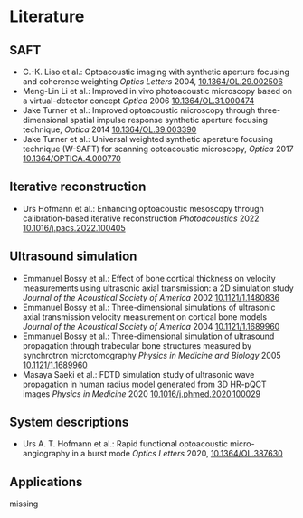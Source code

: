 # Literature

## SAFT

- C.-K. Liao et al.:  Optoacoustic imaging with synthetic aperture focusing and coherence weighting *Optics Letters* 2004, [10.1364/OL.29.002506][liao2004]
- Meng-Lin Li et al.: Improved in vivo photoacoustic microscopy based on a virtual-detector concept *Optica* 2006 [10.1364/OL.31.000474][li2006]
- Jake Turner et al.:  Improved optoacoustic microscopy through three-dimensional spatial impulse response synthetic aperture focusing technique, *Optica* 2014 [10.1364/OL.39.003390][turner2014]
- Jake Turner et al.: Universal weighted synthetic aperature focusing technique (W-SAFT) for scanning optoacoustic microscopy, *Optica* 2017 [10.1364/OPTICA.4.000770][turner2017]

## Iterative reconstruction

- Urs Hofmann et al.: Enhancing optoacoustic mesoscopy through calibration-based iterative reconstruction *Photoacoustics* 2022 [10.1016/j.pacs.2022.100405][hofmann2022]

## Ultrasound simulation

- Emmanuel Bossy et al.: Effect of bone cortical thickness on velocity measurements using ultrasonic axial transmission: a 2D simulation study *Journal of the Acoustical Society of America* 2002 [10.1121/1.1480836][bossy2002]
- Emmanuel Bossy et al.: Three-dimensional simulations of ultrasonic axial transmission velocity measurement on cortical bone models *Journal of the Acoustical Society of America* 2004 [10.1121/1.1689960][bossy2004]
- Emmanuel Bossy et al.: Three-dimensional simulation of ultrasound propagation through trabecular bone structures measured by synchrotron microtomography *Physics in Medicine and Biology* 2005 [10.1121/1.1689960][bossy2005]
- Masaya Saeki et al.: FDTD simulation study of ultrasonic wave propagation in human radius model generated from 3D HR-pQCT images *Physics in Medicine* 2020 [10.1016/j.phmed.2020.100029][saeki2020]

## System descriptions

- Urs A. T. Hofmann et al.: Rapid functional optoacoustic micro-angiography in a burst mode *Optics Letters* 2020, [10.1364/OL.387630][hofmann2020]

## Applications

missing

[bossy2002]: https://doi.org/10.1121/1.1480836
[bossy2004]: https://doi.org/10.1121/1.1689960
[bossy2005]: https://doi.org/10.1121/1.1689960
[hofmann2020]: https://doi.org/10.1364/OL.387630
[hofmann2022]: https://doi.org/10.1016/j.pacs.2022.100405
[liao2004]: https://doi.org/10.1364/OL.29.002506
[li2006]: https://doi.org/10.1364/OL.31.000474
[saeki2020]: https://doi.org/10.1016/j.phmed.2020.100029
[turner2014]: https://doi.org/10.1364/OL.39.003390
[turner2017]: https://doi.org/10.1364/OPTICA.4.000770

